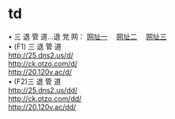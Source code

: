 # td
&#8226; 三 退 管 道...退 党 网：
<a href="http://25.dns2.us/d/" target="_blank">网址一</a>
　<a href="http://ck.otzo.com/dd/" target="_blank">网址二</a>
　<a href="http://20.120v.ac/read/go/8/" target="_blank">网址三</a>
　<br />
&#8226; (F1) 三 退 管 道<br />
  <a href="http://25.dns2.us/d/" target="_blank">http://25.dns2.us/d/</a><br />
  <a href="http://ck.otzo.com/d/" target="_blank">http://ck.otzo.com/d/</a><br />
  <a href="http://20.120v.ac/d/" target="_blank">http://20.120v.ac/d/</a><br />
&#8226; (F2)三 退 管 道<br />
  <a href="http://25.dns2.us/dd/" target="_blank">http://25.dns2.us/dd/</a><br />
  <a href="http://ck.otzo.com/dd/" target="_blank">http://ck.otzo.com/dd/</a><br />
<a href="http://20.120v.ac/dd/" target="_blank">http://20.120v.ac/dd/</a><br />
